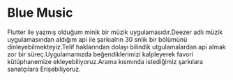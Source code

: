 # Blue Music
Flutter ile yazmış olduğum minik bir müzik uygulamasıdır.Deezer adlı müzik uygulamasından aldığım api ile şarkıalrın 30 snlik bir bölümünü dinleyebilmekteyiz.Telif haklarından dolayı bilindik utgulamalardan api almak zor bir süreç.Uygulamamızda beğendiklerimizi kalpleyerek favori kütüphanemize ekleyebiliyoruz.Arama kısmında istediğimiz şarkılara sanatçılara Erişebiliyoruz.


